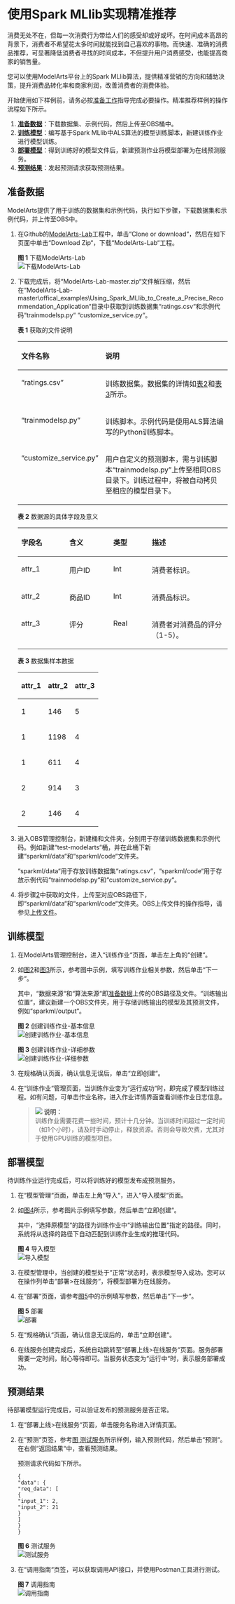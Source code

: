 # 使用Spark MLlib实现精准推荐<a name="modelarts_10_0012"></a>

消费无处不在，但每一次消费行为带给人们的感受却或好或坏。在时间成本高昂的背景下，消费者不希望花太多时间就能找到自己喜欢的事物。而快速、准确的消费品推荐，可显著降低消费者寻找的时间成本，不但提升用户消费感受，也能提高商家的销售量。

您可以使用ModelArts平台上的Spark MLlib算法，提供精准营销的方向和辅助决策，提升消费品转化率和商家利润，改善消费者的消费体验。

开始使用如下样例前，请务必按[准备工作](https://support.huaweicloud.com/usermanual-modelarts/modelarts_02_0003.html)指导完成必要操作。精准推荐样例的操作流程如下所示。

1.  **[准备数据](#section173231827111011)**：下载数据集、示例代码，然后上传至OBS桶中。
2.  **[训练模型](#section520916579104)**：编写基于Spark MLlib中ALS算法的模型训练脚本，新建训练作业进行模型训练。
3.  **[部署模型](#section88321514117)**：得到训练好的模型文件后，新建预测作业将模型部署为在线预测服务。
4.  **[预测结果](#section92339128111)**：发起预测请求获取预测结果。

## 准备数据<a name="section173231827111011"></a>

ModelArts提供了用于训练的数据集和示例代码，执行如下步骤，下载数据集和示例代码，并上传至OBS中。

1.  在Github的[ModelArts-Lab](https://github.com/huaweicloud/ModelArts-Lab)工程中，单击“Clone or download“，然后在如下页面中单击“Download Zip“，下载“ModelArts-Lab“工程。

    **图 1**  下载ModelArts-Lab<a name="fig141101453183910"></a>  
    ![](figures/下载ModelArts-Lab.png "下载ModelArts-Lab")

2.  <a name="li1747181114110"></a>下载完成后，将“ModelArts-Lab-master.zip“文件解压缩，然后在“ModelArts-Lab-master\\offical\_examples\\Using\_Spark\_MLlib\_to\_Create\_a\_Precise\_Recommendation\_Application“目录中获取到训练数据集“ratings.csv“和示例代码“trainmodelsp.py“ “customize\_service.py“。

    **表 1**  获取的文件说明

    <a name="table1222116474916"></a>
    <table><thead align="left"><tr id="row32211547796"><th class="cellrowborder" valign="top" width="33.26%" id="mcps1.2.3.1.1"><p id="p192213471498"><a name="p192213471498"></a><a name="p192213471498"></a>文件名称</p>
    </th>
    <th class="cellrowborder" valign="top" width="66.74%" id="mcps1.2.3.1.2"><p id="p122184710913"><a name="p122184710913"></a><a name="p122184710913"></a>说明</p>
    </th>
    </tr>
    </thead>
    <tbody><tr id="row52212471596"><td class="cellrowborder" valign="top" width="33.26%" headers="mcps1.2.3.1.1 "><p id="p52217471916"><a name="p52217471916"></a><a name="p52217471916"></a><span class="filepath" id="filepath099211246179"><a name="filepath099211246179"></a><a name="filepath099211246179"></a>“ratings.csv”</span></p>
    </td>
    <td class="cellrowborder" valign="top" width="66.74%" headers="mcps1.2.3.1.2 "><p id="p1822217471397"><a name="p1822217471397"></a><a name="p1822217471397"></a>训练数据集。数据集的详情如<a href="#table821421931718">表2</a>和<a href="#table1321521912176">表3</a>所示。</p>
    </td>
    </tr>
    <tr id="row1622224711910"><td class="cellrowborder" valign="top" width="33.26%" headers="mcps1.2.3.1.1 "><p id="p1122217474914"><a name="p1122217474914"></a><a name="p1122217474914"></a><span class="filepath" id="filepath5835091715"><a name="filepath5835091715"></a><a name="filepath5835091715"></a>“trainmodelsp.py”</span></p>
    </td>
    <td class="cellrowborder" valign="top" width="66.74%" headers="mcps1.2.3.1.2 "><p id="p152224474913"><a name="p152224474913"></a><a name="p152224474913"></a>训练脚本。示例代码是使用ALS算法编写的Python训练脚本。</p>
    </td>
    </tr>
    <tr id="row61244470173"><td class="cellrowborder" valign="top" width="33.26%" headers="mcps1.2.3.1.1 "><p id="p11251747101715"><a name="p11251747101715"></a><a name="p11251747101715"></a><span class="filepath" id="filepath19232184121819"><a name="filepath19232184121819"></a><a name="filepath19232184121819"></a>“customize_service.py”</span></p>
    </td>
    <td class="cellrowborder" valign="top" width="66.74%" headers="mcps1.2.3.1.2 "><p id="p1612554701714"><a name="p1612554701714"></a><a name="p1612554701714"></a>用户自定义的预测脚本，需与训练脚本<span class="filepath" id="filepath172128194175"><a name="filepath172128194175"></a><a name="filepath172128194175"></a>“trainmodelsp.py”</span>上传至相同OBS目录下。训练过程中，将被自动拷贝至相应的模型目录下。</p>
    </td>
    </tr>
    </tbody>
    </table>

    **表 2**  数据源的具体字段及意义

    <a name="table821421931718"></a>
    <table><thead align="left"><tr id="row1721321911713"><th class="cellrowborder" valign="top" width="22.89%" id="mcps1.2.5.1.1"><p id="p32131519161717"><a name="p32131519161717"></a><a name="p32131519161717"></a>字段名</p>
    </th>
    <th class="cellrowborder" valign="top" width="20.94%" id="mcps1.2.5.1.2"><p id="p9213131991712"><a name="p9213131991712"></a><a name="p9213131991712"></a>含义</p>
    </th>
    <th class="cellrowborder" valign="top" width="18.38%" id="mcps1.2.5.1.3"><p id="p112135196170"><a name="p112135196170"></a><a name="p112135196170"></a>类型</p>
    </th>
    <th class="cellrowborder" valign="top" width="37.79%" id="mcps1.2.5.1.4"><p id="p172131819161714"><a name="p172131819161714"></a><a name="p172131819161714"></a>描述</p>
    </th>
    </tr>
    </thead>
    <tbody><tr id="row1021331912178"><td class="cellrowborder" valign="top" width="22.89%" headers="mcps1.2.5.1.1 "><p id="p6213171961712"><a name="p6213171961712"></a><a name="p6213171961712"></a>attr_1</p>
    </td>
    <td class="cellrowborder" valign="top" width="20.94%" headers="mcps1.2.5.1.2 "><p id="p221361913173"><a name="p221361913173"></a><a name="p221361913173"></a>用户ID</p>
    </td>
    <td class="cellrowborder" valign="top" width="18.38%" headers="mcps1.2.5.1.3 "><p id="p5213141911713"><a name="p5213141911713"></a><a name="p5213141911713"></a>Int</p>
    </td>
    <td class="cellrowborder" valign="top" width="37.79%" headers="mcps1.2.5.1.4 "><p id="p62131619191710"><a name="p62131619191710"></a><a name="p62131619191710"></a>消费者标识。</p>
    </td>
    </tr>
    <tr id="row1521320199174"><td class="cellrowborder" valign="top" width="22.89%" headers="mcps1.2.5.1.1 "><p id="p102131619121711"><a name="p102131619121711"></a><a name="p102131619121711"></a>attr_2</p>
    </td>
    <td class="cellrowborder" valign="top" width="20.94%" headers="mcps1.2.5.1.2 "><p id="p6213141916173"><a name="p6213141916173"></a><a name="p6213141916173"></a>商品ID</p>
    </td>
    <td class="cellrowborder" valign="top" width="18.38%" headers="mcps1.2.5.1.3 "><p id="p4213131911719"><a name="p4213131911719"></a><a name="p4213131911719"></a>Int</p>
    </td>
    <td class="cellrowborder" valign="top" width="37.79%" headers="mcps1.2.5.1.4 "><p id="p521361911719"><a name="p521361911719"></a><a name="p521361911719"></a>消费品标识。</p>
    </td>
    </tr>
    <tr id="row18214151911173"><td class="cellrowborder" valign="top" width="22.89%" headers="mcps1.2.5.1.1 "><p id="p122131819141715"><a name="p122131819141715"></a><a name="p122131819141715"></a>attr_3</p>
    </td>
    <td class="cellrowborder" valign="top" width="20.94%" headers="mcps1.2.5.1.2 "><p id="p5213141914178"><a name="p5213141914178"></a><a name="p5213141914178"></a>评分</p>
    </td>
    <td class="cellrowborder" valign="top" width="18.38%" headers="mcps1.2.5.1.3 "><p id="p721481913174"><a name="p721481913174"></a><a name="p721481913174"></a>Real</p>
    </td>
    <td class="cellrowborder" valign="top" width="37.79%" headers="mcps1.2.5.1.4 "><p id="p9214519111718"><a name="p9214519111718"></a><a name="p9214519111718"></a>消费者对消费品的评分（1-5）。</p>
    </td>
    </tr>
    </tbody>
    </table>

    **表 3**  数据集样本数据

    <a name="table1321521912176"></a>
    <table><thead align="left"><tr id="row42141319121713"><th class="cellrowborder" valign="top" width="33.33333333333333%" id="mcps1.2.4.1.1"><p id="p621411991719"><a name="p621411991719"></a><a name="p621411991719"></a>attr_1</p>
    </th>
    <th class="cellrowborder" valign="top" width="33.33333333333333%" id="mcps1.2.4.1.2"><p id="p19214819131713"><a name="p19214819131713"></a><a name="p19214819131713"></a>attr_2</p>
    </th>
    <th class="cellrowborder" valign="top" width="33.33333333333333%" id="mcps1.2.4.1.3"><p id="p16214419191718"><a name="p16214419191718"></a><a name="p16214419191718"></a>attr_3</p>
    </th>
    </tr>
    </thead>
    <tbody><tr id="row152144195170"><td class="cellrowborder" valign="top" width="33.33333333333333%" headers="mcps1.2.4.1.1 "><p id="p1821461911174"><a name="p1821461911174"></a><a name="p1821461911174"></a>1</p>
    </td>
    <td class="cellrowborder" valign="top" width="33.33333333333333%" headers="mcps1.2.4.1.2 "><p id="p16214619191719"><a name="p16214619191719"></a><a name="p16214619191719"></a>146</p>
    </td>
    <td class="cellrowborder" valign="top" width="33.33333333333333%" headers="mcps1.2.4.1.3 "><p id="p221451917178"><a name="p221451917178"></a><a name="p221451917178"></a>5</p>
    </td>
    </tr>
    <tr id="row72141819121714"><td class="cellrowborder" valign="top" width="33.33333333333333%" headers="mcps1.2.4.1.1 "><p id="p1821413191174"><a name="p1821413191174"></a><a name="p1821413191174"></a>1</p>
    </td>
    <td class="cellrowborder" valign="top" width="33.33333333333333%" headers="mcps1.2.4.1.2 "><p id="p921411199174"><a name="p921411199174"></a><a name="p921411199174"></a>1198</p>
    </td>
    <td class="cellrowborder" valign="top" width="33.33333333333333%" headers="mcps1.2.4.1.3 "><p id="p1221471951718"><a name="p1221471951718"></a><a name="p1221471951718"></a>4</p>
    </td>
    </tr>
    <tr id="row14215119201716"><td class="cellrowborder" valign="top" width="33.33333333333333%" headers="mcps1.2.4.1.1 "><p id="p421419193177"><a name="p421419193177"></a><a name="p421419193177"></a>1</p>
    </td>
    <td class="cellrowborder" valign="top" width="33.33333333333333%" headers="mcps1.2.4.1.2 "><p id="p17215119161711"><a name="p17215119161711"></a><a name="p17215119161711"></a>611</p>
    </td>
    <td class="cellrowborder" valign="top" width="33.33333333333333%" headers="mcps1.2.4.1.3 "><p id="p20215919181713"><a name="p20215919181713"></a><a name="p20215919181713"></a>4</p>
    </td>
    </tr>
    <tr id="row122151198171"><td class="cellrowborder" valign="top" width="33.33333333333333%" headers="mcps1.2.4.1.1 "><p id="p321551961714"><a name="p321551961714"></a><a name="p321551961714"></a>2</p>
    </td>
    <td class="cellrowborder" valign="top" width="33.33333333333333%" headers="mcps1.2.4.1.2 "><p id="p02150198172"><a name="p02150198172"></a><a name="p02150198172"></a>914</p>
    </td>
    <td class="cellrowborder" valign="top" width="33.33333333333333%" headers="mcps1.2.4.1.3 "><p id="p13215619191711"><a name="p13215619191711"></a><a name="p13215619191711"></a>3</p>
    </td>
    </tr>
    <tr id="row82153192177"><td class="cellrowborder" valign="top" width="33.33333333333333%" headers="mcps1.2.4.1.1 "><p id="p62154196178"><a name="p62154196178"></a><a name="p62154196178"></a>2</p>
    </td>
    <td class="cellrowborder" valign="top" width="33.33333333333333%" headers="mcps1.2.4.1.2 "><p id="p921518199178"><a name="p921518199178"></a><a name="p921518199178"></a>146</p>
    </td>
    <td class="cellrowborder" valign="top" width="33.33333333333333%" headers="mcps1.2.4.1.3 "><p id="p112159198177"><a name="p112159198177"></a><a name="p112159198177"></a>4</p>
    </td>
    </tr>
    </tbody>
    </table>

3.  进入OBS管理控制台，新建桶和文件夹，分别用于存储训练数据集和示例代码。例如新建“test-modelarts“桶，并在此桶下新建“sparkml/data“和“sparkml/code“文件夹。

    “sparkml/data“用于存放训练数据集“ratings.csv“，“sparkml/code“用于存放示例代码“trainmodelsp.py“和“customize\_service.py“。

4.  将步骤[2](#li1747181114110)中获取的文件，上传至对应OBS路径下，即“sparkml/data“和“sparkml/code“文件夹。OBS上传文件的操作指导，请参见[上传文件](https://support.huaweicloud.com/usermanual-obs/zh-cn_topic_0045829661.html)。

## 训练模型<a name="section520916579104"></a>

1.  在ModelArts管理控制台，进入“训练作业“页面，单击左上角的“创建“。
2.  如[图2](#fig1126811401611)和[图3](#fig526884012119)所示，参考图中示例，填写训练作业相关参数，然后单击“下一步“。

    其中，“数据来源“和“算法来源“即[准备数据](#section173231827111011)上传的OBS路径及文件。“训练输出位置“，建议新建一个OBS文件夹，用于存储训练输出的模型及其预测文件，例如“sparkml/output“。

    **图 2**  创建训练作业-基本信息<a name="fig1126811401611"></a>  
    ![](figures/创建训练作业-基本信息.png "创建训练作业-基本信息")

    **图 3**  创建训练作业-详细参数<a name="fig526884012119"></a>  
    ![](figures/创建训练作业-详细参数.png "创建训练作业-详细参数")

3.  在规格确认页面，确认信息无误后，单击“立即创建“。
4.  在“训练作业“管理页面，当训练作业变为“运行成功“时，即完成了模型训练过程。如有问题，可单击作业名称，进入作业详情界面查看训练作业日志信息。

    >![](public_sys-resources/icon-note.gif) **说明：**   
    >训练作业需要花费一些时间，预计十几分钟。当训练时间超过一定时间（如1个小时），请及时手动停止，释放资源。否则会导致欠费，尤其对于使用GPU训练的模型项目。  


## 部署模型<a name="section88321514117"></a>

待训练作业运行完成后，可以将训练好的模型发布成预测服务。

1.  在“模型管理“页面，单击左上角“导入“，进入“导入模型“页面。
2.  如[图4](#fig7240651191020)所示，参考图片示例填写参数，然后单击“立即创建“。

    其中，“选择原模型“的路径为训练作业中“训练输出位置“指定的路径。同时，系统将从选择的路径下自动匹配到训练作业生成的推理代码。

    **图 4**  导入模型<a name="fig7240651191020"></a>  
    ![](figures/导入模型.png "导入模型")

3.  在模型管理中，当创建的模型处于“正常“状态时，表示模型导入成功。您可以在操作列单击“部署\>在线服务“，将模型部署为在线服务。
4.  在“部署“页面，请参考[图5](#fig20614113342113)中的示例填写参数，然后单击“下一步“。

    **图 5**  部署<a name="fig20614113342113"></a>  
    ![](figures/部署.png "部署")

5.  在“规格确认“页面，确认信息无误后的，单击“立即创建“。
6.  在线服务创建完成后，系统自动跳转至“部署上线\>在线服务“页面。服务部署需要一定时间，耐心等待即可。当服务状态变为“运行中“时，表示服务部署成功。

## 预测结果<a name="section92339128111"></a>

待部署模型运行完成后，可以验证发布的预测服务是否正常。

1.  在“部署上线\>在线服务“页面，单击服务名称进入详情页面。
2.  在“预测“页签，参考[图 测试服务](#fig11904135513406)所示样例，输入预测代码，然后单击“预测“。在右侧“返回结果“中，查看预测结果。

    预测请求代码如下所示。

    ```
    {
    "data": {
    "req_data": [
    {
    "input_1": 2,
    "input_2": 21
    }
    ]
    }
    }
    ```

    **图 6**  测试服务<a name="fig11904135513406"></a>  
    ![](figures/测试服务.png "测试服务")

3.  在“调用指南“页签，可以获取调用API接口，并使用Postman工具进行测试。

    **图 7**  调用指南<a name="fig197711714182517"></a>  
    ![](figures/调用指南.png "调用指南")


